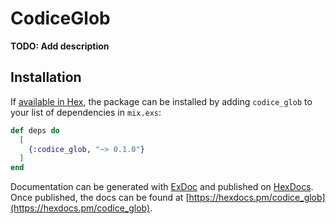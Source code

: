 # CodiceGlob

**TODO: Add description**

## Installation

If [available in Hex](https://hex.pm/docs/publish), the package can be installed
by adding `codice_glob` to your list of dependencies in `mix.exs`:

```elixir
def deps do
  [
    {:codice_glob, "~> 0.1.0"}
  ]
end
```

Documentation can be generated with [ExDoc](https://github.com/elixir-lang/ex_doc)
and published on [HexDocs](https://hexdocs.pm). Once published, the docs can
be found at [https://hexdocs.pm/codice_glob](https://hexdocs.pm/codice_glob).

